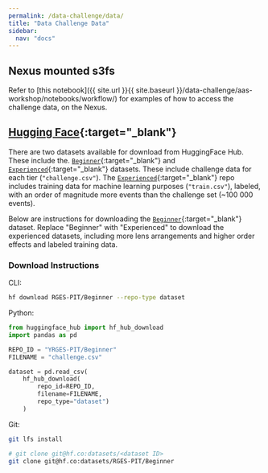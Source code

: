 ```yaml
---
permalink: /data-challenge/data/
title: "Data Challenge Data"
sidebar:
  nav: "docs"
---
```


## Nexus mounted s3fs

Refer to [this notebook]({{ site.url }}{{ site.baseurl }}/data-challenge/aas-workshop/notebooks/workflow/) for examples of how to access the challenge data, on the Nexus.

## [Hugging Face](https://huggingface.co/RGES-PIT){:target="_blank"}

There are two datasets available for download from HuggingFace Hub. These include the. [`Beginner`](https://huggingface.co/RGES-PIT/Beginner){:target="_blank"} and [`Experienced`](https://huggingface.co/RGES-PIT/Experienced){:target="_blank"} datasets. These include challenge data for each tier (`"challenge.csv"`). The [`Experienced`](https://huggingface.co/RGES-PIT/Experienced){:target="_blank"} repo includes training data for machine learning purposes (`"train.csv"`), labeled, with an order of magnitude more events than the challenge set (~100 000 events).  

Below are instructions for downloading the [`Beginner`](https://huggingface.co/RGES-PIT/Beginner){:target="_blank"} dataset. Replace "Beginner" with "Experienced" to download the experienced datasets, including more lens arrangements and higher order effects and labeled training data. 

### Download Instructions

CLI:
```bash
hf download RGES-PIT/Beginner --repo-type dataset
```

Python:
```python
from huggingface_hub import hf_hub_download
import pandas as pd

REPO_ID = "YRGES-PIT/Beginner"
FILENAME = "challenge.csv"

dataset = pd.read_csv(
    hf_hub_download(
        repo_id=REPO_ID, 
        filename=FILENAME, 
        repo_type="dataset")
    )
```

Git:
```bash
git lfs install

# git clone git@hf.co:datasets/<dataset ID>
git clone git@hf.co:datasets/RGES-PIT/Beginner  
```
